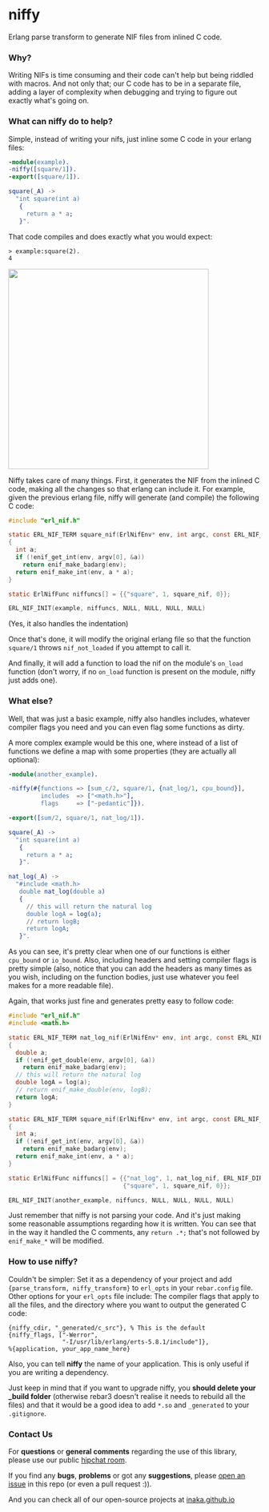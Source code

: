 # niffy
Erlang parse transform to generate NIF files from inlined C code.

### Why?
Writing NIFs is time consuming and their code can't help but being riddled with macros. And not only that; our C code has to be in a separate file, adding a layer of complexity when debugging and trying to figure out exactly what's going on.

### What can niffy do to help?
Simple, instead of writing your nifs, just inline some C code in your erlang files:

```erlang
-module(example).
-niffy([square/1]).
-export([square/1]).

square(_A) ->
  "int square(int a)
   {
     return a * a;
   }".
```

That code compiles and does exactly what you would expect:

```
> example:square(2).
4
```

<img src="http://i.imgur.com/YsbKHg1.gif" align="center" style="float:center" height="400" />

Niffy takes care of many things. First, it generates the NIF from the inlined C code, making all the changes so that erlang can include it. For example, given the previous erlang file, niffy will generate (and compile) the following C code:

```c
#include "erl_nif.h"

static ERL_NIF_TERM square_nif(ErlNifEnv* env, int argc, const ERL_NIF_TERM argv[])
{
  int a;
  if (!enif_get_int(env, argv[0], &a))
    return enif_make_badarg(env);
  return enif_make_int(env, a * a);
}

static ErlNifFunc niffuncs[] = {{"square", 1, square_nif, 0}};

ERL_NIF_INIT(example, niffuncs, NULL, NULL, NULL, NULL)
```

(Yes, it also handles the indentation)

Once that's done, it will modify the original erlang file so that the function ``square/1`` throws ``nif_not_loaded`` if you attempt to call it.

And finally, it will add a function to load the nif on the module's ``on_load`` function (don't worry, if no ``on_load`` function is present on the module, niffy just adds one).

### What else?
Well, that was just a basic example, niffy also handles includes, whatever compiler flags you need and you can even flag some functions as dirty.

A more complex example would be this one, where instead of a list of functions we define a map with some properties (they are actually all optional):

```erlang
-module(another_example).

-niffy(#{functions => [sum_c/2, square/1, {nat_log/1, cpu_bound}],
         includes  => ["<math.h>"],
         flags     => ["-pedantic"]}).

-export([sum/2, square/1, nat_log/1]).

square(_A) ->
  "int square(int a)
   {
     return a * a;
   }".

nat_log(_A) ->
  "#include <math.h>
   double nat_log(double a)
   {
     // this will return the natural log
     double logA = log(a);
     // return logB;
     return logA;
   }".
```

As you can see, it's pretty clear when one of our functions is either ``cpu_bound`` or ``io_bound``. Also, including headers and setting compiler flags is pretty simple (also, notice that you can add the headers as many times as you wish, including on the function bodies, just use whatever you feel makes for a more readable file).

Again, that works just fine and generates pretty easy to follow code:

```c
#include "erl_nif.h"
#include <math.h>

static ERL_NIF_TERM nat_log_nif(ErlNifEnv* env, int argc, const ERL_NIF_TERM argv[])
{
  double a;
  if (!enif_get_double(env, argv[0], &a))
    return enif_make_badarg(env);
  // this will return the natural log
  double logA = log(a);
  // return enif_make_double(env, logB);
  return logA;
}

static ERL_NIF_TERM square_nif(ErlNifEnv* env, int argc, const ERL_NIF_TERM argv[])
{
  int a;
  if (!enif_get_int(env, argv[0], &a))
    return enif_make_badarg(env);
  return enif_make_int(env, a * a);
}

static ErlNifFunc niffuncs[] = {{"nat_log", 1, nat_log_nif, ERL_NIF_DIRTY_JOB_CPU_BOUND},
                                {"square", 1, square_nif, 0}};

ERL_NIF_INIT(another_example, niffuncs, NULL, NULL, NULL, NULL)
```

Just remember that niffy is not parsing your code. And it's just making some reasonable assumptions regarding how it is written. You can see that in the way it handled the C comments, any ``return .*;`` that's not followed by ``enif_make_*`` will be modified.

### How to use niffy?
Couldn't be simpler: Set it as a dependency of your project and add ``{parse_transform, niffy_transform}`` to ``erl_opts`` in your ``rebar.config`` file. Other options for your ``erl_opts`` file include: The compiler flags that apply to all the files, and the directory where you want to output the generated C code:

```
{niffy_cdir, "_generated/c_src"}, % This is the default
{niffy_flags, ["-Werror",
               "-I/usr/lib/erlang/erts-5.8.1/include"]},
%{application, your_app_name_here}
```

Also, you can tell **niffy** the name of your application. This is only useful if you are writing a dependency.

Just keep in mind that if you want to upgrade niffy, you **should delete your _build folder** (otherwise rebar3 doesn't realise it needs to rebuild all the files) and that it would be a good idea to add ``*.so`` and ``_generated`` to your ``.gitignore``.

### Contact Us
For **questions** or **general comments** regarding the use of this library, please use our public
[hipchat room](https://www.hipchat.com/gpBpW3SsT).

If you find any **bugs**, **problems** or got any **suggestions**, please [open an issue](https://github.com/inaka/niffy/issues/new) in this repo (or even a pull request :)).

And you can check all of our open-source projects at [inaka.github.io](http://inaka.github.io)
